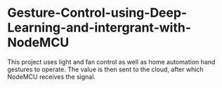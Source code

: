 # Gesture-Control-using-Deep-Learning-and-intergrant-with-NodeMCU
This project uses light and fan control as well as home automation hand gestures to operate. The value is then sent to the cloud, after which NodeMCU receives the signal.
